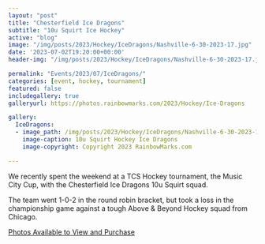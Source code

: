 ```yaml
---
layout: "post"
title: "Chesterfield Ice Dragons"
subtitle: "10u Squirt Ice Hockey"
active: "blog"
image: "/img/posts/2023/Hockey/IceDragons/Nashville-6-30-2023-17.jpg"
date: '2023-07-02T19:20:00+00:00'
header-img: "/img/posts/2023/Hockey/IceDragons/Nashville-6-30-2023-17.jpg"

permalink: "Events/2023/07/IceDragons/"
categories: [event, hockey, tournament]
featured: false
includegallery: true
galleryurl: https://photos.rainbowmarks.com/2023/Hockey/Ice-Dragons

gallery:
  IceDragons:
  - image_path: /img/posts/2023/Hockey/IceDragons/Nashville-6-30-2023-17.jpg
    image-caption: 10u Squirt Hockey Ice Dragons
    image-copyright: Copyright 2023 RainbowMarks.com

---
```

We recently spent the weekend at a TCS Hockey tournament, the Music City Cup, with the Chesterfield Ice Dragons 10u Squirt squad. 

The team went 1-0-2 in the round robin bracket, but took a loss in the championship game against a tough Above & Beyond Hockey squad from Chicago. 


[Photos Available to View and Purchase](https://photos.rainbowmarks.com/2023/Hockey/Ice-Dragons)

